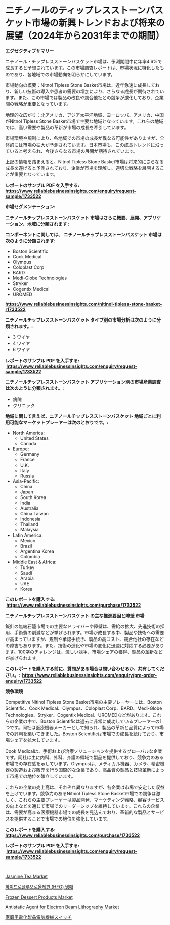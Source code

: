 <p><h1>ニチノールのティップレスストーンバスケット市場の新興トレンドおよび将来の展望（2024年から2031年までの期間）</h1></p><p><strong>エグゼクティブサマリー</strong></p>
<p><p>ニチノール・チップレスストーンバスケット市場は、予測期間中に年率4.6%で成長すると予想されています。この市場調査レポートは、市場状況に特化したものであり、各地域での市場動向を明らかにしています。</p><p>市場動向の概要：Nitnol Tipless Stone Basket市場は、近年急速に成長しており、新しい技術の導入や患者の需要の増加により、さらなる成長が期待されています。また、この市場では製品の改良や競合他社との競争が激化しており、企業間の戦略が重要となっています。</p><p>地理的な広がり：北アメリカ、アジア太平洋地域、ヨーロッパ、アメリカ、中国がNitnol Tipless Stone Basket市場で主要な地域となっています。これらの地域では、高い需要や製品の革新が市場の成長を牽引しています。</p><p>市場環境や規制により、各地域での市場の成長が異なる可能性がありますが、全体的には市場の拡大が予測されています。日本市場も、この成長トレンドに沿っていると考えられ、今後さらなる市場の展開が期待されています。</p><p>上記の情報を踏まえると、Nitnol Tipless Stone Basket市場は将来的にさらなる成長を遂げると予測されており、企業が市場を理解し、適切な戦略を展開することが重要となっています。</p></p>
<p><strong>レポートのサンプル PDF を入手する: <a href="https://www.reliablebusinessinsights.com/enquiry/request-sample/1733522">https://www.reliablebusinessinsights.com/enquiry/request-sample/1733522</a></strong></p>
<p><strong>市場セグメンテーション:</strong></p>
<p><strong> ニチノールチップレスストーンバスケット 市場はさらに概要、展開、アプリケーション、地域に分類されます :</strong></p>
<p><strong>コンポーネントに関しては、 ニチノールチップレスストーンバスケット 市場は次のように分類されます: &nbsp;</strong></p>
<p><ul><li>Boston Scientific</li><li>Cook Medical</li><li>Olympus</li><li>Coloplast Corp</li><li>BARD</li><li>Medi-Globe Technologies</li><li>Stryker</li><li>Cogentix Medical</li><li>UROMED</li></ul></p>
<p><strong><a href="https://www.reliablebusinessinsights.com/nitinol-tipless-stone-basket-r1733522">https://www.reliablebusinessinsights.com/nitinol-tipless-stone-basket-r1733522</a></strong></p>
<p><strong> ニチノールチップレスストーンバスケット タイプ別の市場分析は次のように分類されます。:</strong></p>
<p><ul><li>3 ワイヤ</li><li>4 ワイヤ</li><li>6 ワイヤ</li></ul></p>
<p><strong>レポートのサンプル PDF を入手する: &nbsp;<a href="https://www.reliablebusinessinsights.com/enquiry/request-sample/1733522">https://www.reliablebusinessinsights.com/enquiry/request-sample/1733522</a></strong></p>
<p><strong> ニチノールチップレスストーンバスケット アプリケーション別の市場産業調査は次のように分類されます。:</strong></p>
<p><ul><li>病院</li><li>クリニック</li></ul></p>
<p><strong>地域に関して言えば、ニチノールチップレスストーンバスケット 地域ごとに利用可能なマーケットプレーヤーは次のとおりです。:</strong></p>
<p><ul>
    <li>
        North America:
        <ul>
            <li>United States</li>
            <li>Canada</li>
        </ul>
    </li>
    <li>
        Europe:
        <ul>
            <li>Germany</li>
            <li>France</li>
            <li>U.K.</li>
            <li>Italy</li>
            <li>Russia</li>
        </ul>
    </li>
    <li>
        Asia-Pacific:
        <ul>
            <li>China</li>
            <li>Japan</li>
            <li>South Korea</li>
            <li>India</li>
            <li>Australia</li>
            <li>China Taiwan</li>
            <li>Indonesia</li>
            <li>Thailand</li>
            <li>Malaysia</li>
        </ul>
    </li>
    <li>
        Latin America:
        <ul>
            <li>Mexico</li>
            <li>Brazil</li>
            <li>Argentina Korea</li>
            <li>Colombia</li>
        </ul>
    </li>
    <li>
        Middle East & Africa:
        <ul>
            <li>Turkey</li>
            <li>Saudi</li>
            <li>Arabia</li>
            <li>UAE</li>
            <li>Korea</li>
        </ul>
    </li>
    </ul></p>
<p><strong>このレポートを購入する: &nbsp;<a href="https://www.reliablebusinessinsights.com/purchase/1733522">https://www.reliablebusinessinsights.com/purchase/1733522</a></strong></p>
<p><strong>ニチノールチップレスストーンバスケット の主な推進要因と障壁 市場</strong></p>
<p><p>鍼針の無端石籠市場での主要なドライバーや障壁は、需給の拡大、先進技術の採用、手術費の削減などが挙げられます。市場が成長する中、製品や技術への需要が高まっていますが、規制や承認手続き、製品の高コスト、競合他社の存在などの障害もあります。また、技術の進化や市場の変化に迅速に対応する必要があります。100字のチャレンジは、激しい競争、市場シェアの獲得、製品の革新などが挙げられます。</p></p>
<p><strong>このレポートを購入する前に、質問がある場合は問い合わせるか、共有してください。:&nbsp; <a href="https://www.reliablebusinessinsights.com/enquiry/pre-order-enquiry/1733522">https://www.reliablebusinessinsights.com/enquiry/pre-order-enquiry/1733522</a></strong></p>
<p><strong>競争環境</strong></p>
<p><p>Competitive Nitinol Tipless Stone Basket市場の主要プレーヤーには、Boston Scientific、Cook Medical、Olympus、Coloplast Corp、BARD、Medi-Globe Technologies、Stryker、Cogentix Medical、UROMEDなどがあります。これらの企業の中で、Boston Scientificは過去に非常に成功しているプレーヤーの1つです。同社は医療機器メーカーとして知られ、製品の革新と品質によって市場での評判を築いてきました。Boston Scientificは市場での成長を続けており、市場シェアを拡大しています。</p><p>Cook Medicalは、手術および治療ソリューションを提供するグローバルな企業です。同社は主に内科、外科、介護の領域で製品を提供しており、競争力のある市場での存在感を示しています。Olympusは、メディカル機器、カメラ、精密機器の製造および販売を行う国際的な企業であり、高品質の製品と技術革新によって市場での地位を確立しています。</p><p>これらの企業の売上高は、それぞれ異なりますが、各企業は市場で安定した収益を上げています。競争力のあるNitniol Tipless Stone Basket市場での競争は激しく、これらの主要プレーヤーは製品開発、マーケティング戦略、顧客サービスの向上などを通じて市場でのリーダーシップを維持しています。これらの企業は、需要が高まる医療機器市場での成長を見込んでおり、革新的な製品とサービスを提供することで市場での地位を強化しています。</p></p>
<p><strong>このレポートを購入する: &nbsp; <a href="https://www.reliablebusinessinsights.com/purchase/1733522">https://www.reliablebusinessinsights.com/purchase/1733522</a></strong></p>
<p><strong>レポートのサンプル PDF を入手する: &nbsp;<a href="https://www.reliablebusinessinsights.com/enquiry/request-sample/1733522">https://www.reliablebusinessinsights.com/enquiry/request-sample/1733522</a></strong><strong></strong></p>
<p>&nbsp;</p>
<p><p><a href="https://issuu.com/reportprime-2/docs/jasmine-tea-market-size-2030.pptx">Jasmine Tea Market</a></p><p><a href="https://github.com/Wesleyeilly8796202/Market-Research-Report-List-1/blob/main/8996732111759.md">하이드로플루오로올레핀 (HFO) 냉매</a></p><p><a href="https://issuu.com/reportprime-2/docs/frozen-dessert-products-market-size-2030.pptx">Frozen Dessert Products Market</a></p><p><a href="https://github.com/LitzyGulgowski2023/Market-Research-Report-List-1/blob/main/antistatic-agent-for-electron-beam-lithography-market.md">Antistatic Agent for Electron Beam Lithography Market</a></p><p><a href="https://github.com/avwofrml53535/Market-Research-Report-List-2/blob/main/4030181123614.md">家庭用電化製品電気機械スイッチ</a></p></p>